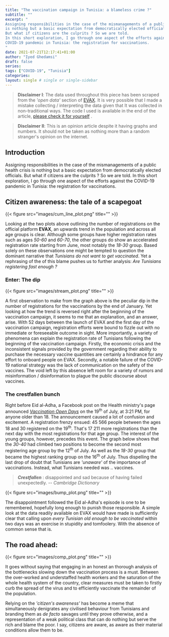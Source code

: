 ```yaml
---
title: "The vaccination campaign in Tunisia: a blameless crime ?"
subtitle: ""
excerpt: "
Assigning responsibilities in the case of the mismanagements of a public health crisis
is nothing but a basic expectation from democratically elected officials.
But what if citizens are the culprits ? So we are told.
In this short exploration, I go through one aspect of the efforts against the 
COVID-19 pandemic in Tunisia: the registration for vaccinations.
"
date: 2021-07-21T12:17:41+01:00
author: "Iyed Ghedamsi"
draft: false
series:
tags: ["COVID-19", "Tunisia"]
categories:
layout: single # single or single-sidebar
---
```


> **Disclaimer I**: The data used throughout this piece
> has been scraped from the *'open data'* section of [EVAX](https://evax.tn).
> It is very possible that I made a mistake collecting / interpreting
> the data given that It was collected in non-traditional ways. The code I used
> is available in the end of the article, [please check it for yourself](https://github.com/iyedg/iyedg.github.io/blob/develop/content/blog/vaccination_campaign_tunisia/notebook/scraping.ipynb) .


> **Disclaimer II**: This is an opinion article despite it having
> graphs and numbers. It should not be taken as nothing more than a
> random stranger's opinion on the internet.

## Introduction

Assigning responsibilities in the case of the mismanagements of a public health crisis
is nothing but a basic expectation from democratically elected officials.
But what if citizens are the culprits ? So we are told.
In this short exploration, I go through one aspect of the efforts against the 
COVID-19 pandemic in Tunisia: the registration for vaccinations.

## Citizen awareness: the tale of a scapegoat


{{< figure src="images/cum_line_plot.png" title="" >}}

Looking at the two plots above outlining the number of registrations
on the official platform **EVAX**, an upwards trend in the population and
across all age groups is clear.
Although some groups have higher registration rates such as ages *50-60*
and *60-70*, the other groups do show an accelerated registration rate
starting from June, most notably the *18-30* group. Based solely on these
observations one might be tempted to question the dominant narrative
that *Tunisians do not want to get vaccinated*. Yet a rephrasing of the of this blame
pushes us to further analysis: *Are Tunisians registering fast enough ?*

### Enter: The dip

{{< figure src="images/stream_plot.png" title="" >}}

 A first observation to make from the graph above is the peculiar dip in the number
 of registrations for the vaccinations by the end of January. Yet looking at
 how the trend is reversed right after the beginning of the vaccination campaign,
 it seems to me that an explanation, and an answer, arise. With 52 days between the
 launch of EVAX and the first day of the vaccination campaign, registration efforts were bound
 to fizzle out with no immediate or foreseeable outcome in sight. More importantly,
 a variety of phenomena can explain the registration rate of Tunisians following the
 beginning of the vaccination campaign. Firstly, the economic crisis and the inconsistent
 signals provided by the government regarding their ability to purchase the necessary
 vaccine quantities are certainly a hindrance for any effort to onboard people on EVAX.
 Secondly, a notable failure of the COVID-19 national strategy 
 was the lack of communication on the safety of the vaccines. The void left by this 
 absence left room for a variety of rumors and misinformation / disinformation to plague
 the public discourse about vaccines.


### The crestfallen bunch

Right before Eid al-Adha, a Facebook post on the Health ministry's page announced 
[*Vaccination Open Days*](https://www.facebook.com/santetunisie.rns.tn/posts/4322448191127585) 
on the 19<sup>th</sup> of July, at 3:21 PM, for anyone older than 18.
The announcement caused a lot of confusion and excitement. A registration frenzy ensued: 45 566
people between the ages 18 and 30 registered on the 19<sup>th</sup>. That's 17 211 more registrations
than the next day with the most registrations for that age group. The interest of the young groups,
however, precedes this event. The graph below shows that the *30-40* had climbed two positions to become
the second most registering age group by the 12<sup>th</sup> of July. As well as the *18-30* group that 
became the highest ranking group on the 16<sup>th</sup> of July. Thus dispelling the last
drop of doubt that Tunisians are *'unaware'* of the importance of vaccinations. Instead, what Tunisians
needed was .. vaccines.


 > ***Crestfallen*** : disappointed and sad because of having failed unexpectedly.
 > -- <cite>Cambridge Dictionary</cite>


{{< figure src="images/bump_plot.png" title="" >}}

The disappointment followed the Eid al-Adha's episode is one to be remembered, hopefully long enough
to punish those responsible. A simple look at the data readily available on EVAX would have made is sufficiently
clear that calling upon *every Tunisian old enough to be vaccinated* within two days was an exercise in stupidity and tomfoolery.
With the absence of common sense that is.

## The road ahead:
{{< figure src="images/comp_plot.png" title="" >}}

It goes without saying that engaging in an honest an thorough analysis
of the bottlenecks slowing down the vaccination process is a must. 
Between the over-worked and understaffed health workers and the saturation of the
whole health system of the country, clear measures must be taken to firstly
curb the spread of the virus and to efficiently vaccinate the remainder of the population.

Relying on the *'citizen's awareness'* has become a meme that simultaneously denigrates
any civilised behaviour from Tunisians and branding them as *de facto* savages until
they prove otherwise, and a representation of a weak political class that can do nothing but serve the
rich and blame the poor. I say, citizens are aware, as aware as their material conditions allow them to be.


